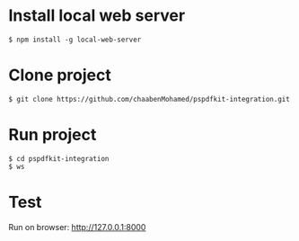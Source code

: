 # Install local web server

```
$ npm install -g local-web-server
```

# Clone project

```
$ git clone https://github.com/chaabenMohamed/pspdfkit-integration.git
```

# Run project

```
$ cd pspdfkit-integration
$ ws
```

# Test
Run on browser: http://127.0.0.1:8000
